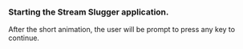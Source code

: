 ### Starting the Stream Slugger application.

 
After the short animation, the user will be prompt to press any key to continue.
